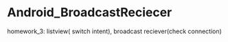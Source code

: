 # Android_BroadcastReciecer
homework_3: listview( switch intent), broadcast reciever(check connection) 
